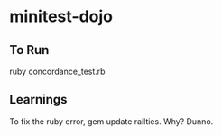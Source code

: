 # minitest-dojo

## To Run
ruby concordance_test.rb

## Learnings
To fix the ruby error, gem update railties.
Why? Dunno.
